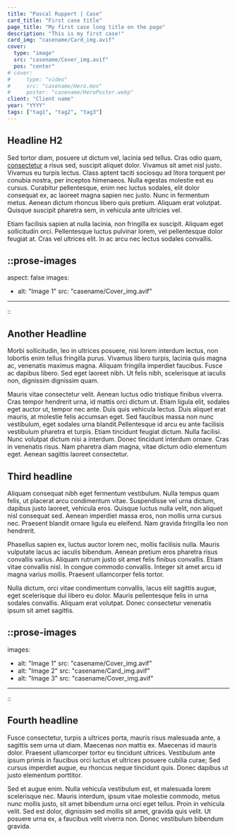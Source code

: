 ```yaml
---
title: "Pascal Ruppert | Case"
card_title: "First case title"
page_title: "My first case long title on the page"
description: "This is my first case!"
card_img: "casename/Card_img.avif"
cover:
  type: "image"
  src: "casename/Cover_img.avif"
  pos: "center"
# cover:
#     type: "video"
#     src: "casename/Hero.mov"
#     poster: "casename/HeroPoster.webp"
client: "Client name"
year: "YYYY"
tags: ["tag1", "tag2", "tag3"]
---
```


## Headline H2

Sed tortor diam, posuere ut dictum vel, lacinia sed tellus. Cras odio quam, [consectetur](http://google.com) a risus sed, suscipit aliquet dolor. Vivamus sit amet nisl justo. Vivamus eu turpis lectus. Class aptent taciti sociosqu ad litora torquent per conubia nostra, per inceptos himenaeos. Nulla egestas molestie est eu cursus. Curabitur pellentesque, enim nec luctus sodales, elit dolor consequat ex, ac laoreet magna sapien nec justo. Nunc in fermentum metus. Aenean dictum rhoncus libero quis pretium. Aliquam erat volutpat. Quisque suscipit pharetra sem, in vehicula ante ultricies vel.

Etiam facilisis sapien at nulla lacinia, non fringilla ex suscipit. Aliquam eget sollicitudin orci. Pellentesque luctus pulvinar lorem, vel pellentesque dolor feugiat at. Cras vel ultrices elit. In ac arcu nec lectus sodales convallis.

## ::prose-images

aspect: false
images:

- alt: "Image 1"
  src: "casename/Cover_img.avif"

---

::

## Another Headline

Morbi sollicitudin, leo in ultrices posuere, nisi lorem interdum lectus, non lobortis enim tellus fringilla purus. Vivamus libero turpis, lacinia quis magna ac, venenatis maximus magna. Aliquam fringilla imperdiet faucibus. Fusce ac dapibus libero. Sed eget laoreet nibh. Ut felis nibh, scelerisque at iaculis non, dignissim dignissim quam.

Mauris vitae consectetur velit. Aenean luctus odio tristique finibus viverra. Cras tempor hendrerit urna, id mattis orci dictum ut. Etiam ligula elit, sodales eget auctor ut, tempor nec ante. Duis quis vehicula lectus. Duis aliquet erat mauris, at molestie felis accumsan eget. Sed faucibus massa non nunc vestibulum, eget sodales urna blandit.Pellentesque id arcu eu ante facilisis vestibulum pharetra et turpis. Etiam tincidunt feugiat dictum. Nulla facilisi. Nunc volutpat dictum nisi a interdum. Donec tincidunt interdum ornare. Cras in venenatis risus. Nam pharetra diam magna, vitae dictum odio elementum eget. Aenean sagittis laoreet consectetur.

## Third headline

Aliquam consequat nibh eget fermentum vestibulum. Nulla tempus quam felis, ut placerat arcu condimentum vitae. Suspendisse vel urna dictum, dapibus justo laoreet, vehicula eros. Quisque luctus nulla velit, non aliquet nisl consequat sed. Aenean imperdiet massa eros, non mollis urna cursus nec. Praesent blandit ornare ligula eu eleifend. Nam gravida fringilla leo non hendrerit.

Phasellus sapien ex, luctus auctor lorem nec, mollis facilisis nulla. Mauris vulputate lacus ac iaculis bibendum. Aenean pretium eros pharetra risus convallis varius. Aliquam rutrum justo sit amet felis finibus convallis. Etiam vitae convallis nisl. In congue commodo convallis. Integer sit amet arcu id magna varius mollis. Praesent ullamcorper felis tortor.

Nulla dictum, orci vitae condimentum convallis, lacus elit sagittis augue, eget scelerisque dui libero eu dolor. Mauris pellentesque felis in urna sodales convallis. Aliquam erat volutpat. Donec consectetur venenatis ipsum sit amet sagittis.

## ::prose-images

images:

- alt: "Image 1"
  src: "casename/Cover_img.avif"
- alt: "Image 2"
  src: "casename/Card_img.avif"
- alt: "Image 3"
  src: "casename/Cover_img.avif"

---

::

## Fourth headline

Fusce consectetur, turpis a ultrices porta, mauris risus malesuada ante, a sagittis sem urna ut diam. Maecenas non mattis ex. Maecenas id mauris dolor. Praesent ullamcorper tortor eu tincidunt ultrices. Vestibulum ante ipsum primis in faucibus orci luctus et ultrices posuere cubilia curae; Sed cursus imperdiet augue, eu rhoncus neque tincidunt quis. Donec dapibus ut justo elementum porttitor.

Sed et augue enim. Nulla vehicula vestibulum est, et malesuada lorem scelerisque nec. Mauris interdum, ipsum vitae molestie commodo, metus nunc mollis justo, sit amet bibendum urna orci eget tellus.
Proin in vehicula velit. Sed est dolor, dignissim sed mollis sit amet, gravida quis velit. Ut posuere urna ex, a faucibus velit viverra non. Donec vestibulum bibendum gravida.
